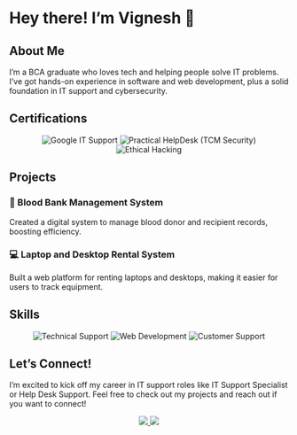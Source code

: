 # Hey there! I’m Vignesh 👋

## About Me
I’m a BCA graduate who loves tech and helping people solve IT problems. I’ve got hands-on experience in software and web development, plus a solid foundation in IT support and cybersecurity.

## Certifications
<div align='center'>
  <img src='https://img.shields.io/badge/Google%20IT%20Support-4285F4?style=for-the-badge&color=4285F4' alt='Google IT Support' />
  <img src='https://img.shields.io/badge/Practical%20HelpDesk%20(TCM%20Security)-FF5733?style=for-the-badge&color=FF5733' alt='Practical HelpDesk (TCM Security)' />
  <img src='https://img.shields.io/badge/Ethical%20Hacking-00A1E0?style=for-the-badge&color=00A1E0' alt='Ethical Hacking' />
</div>

## Projects
### 💉 Blood Bank Management System
Created a digital system to manage blood donor and recipient records, boosting efficiency.

### 💻 Laptop and Desktop Rental System
Built a web platform for renting laptops and desktops, making it easier for users to track equipment.

## Skills
<div align='center'>
  <img src='https://img.shields.io/badge/Technical%20Support-4EAA25?style=for-the-badge&color=4EAA25' alt='Technical Support' />
  <img src='https://img.shields.io/badge/Web%20Development-F39C12?style=for-the-badge&color=F39C12' alt='Web Development' />
  <img src='https://img.shields.io/badge/Customer%20Support-2980B9?style=for-the-badge&color=2980B9' alt='Customer Support' />
</div>

## Let’s Connect!
I’m excited to kick off my career in IT support roles like IT Support Specialist or Help Desk Support. Feel free to check out my projects and reach out if you want to connect!
<div align='center'>
  <a href='https://www.linkedin.com/in/ab3lsec/' target='_blank' rel='noopener' rel='noreferrer'>
    <img src='https://img.shields.io/static/v1?label=LinkedIn&message=VIGNESH S PILLAI&color=blue&style=for-the-badge&logo=linkedin' />
  </a>
  <a href='https://www.instagram.com/vignes_h07/' target='_blank' rel='noopener' rel='noreferrer'>
    <img src='https://img.shields.io/static/v1?label=Instagram&message=VIGNESH&color=blue&style=for-the-badge&logo=instagram&logoColor=white' />
  </a>
</div>
